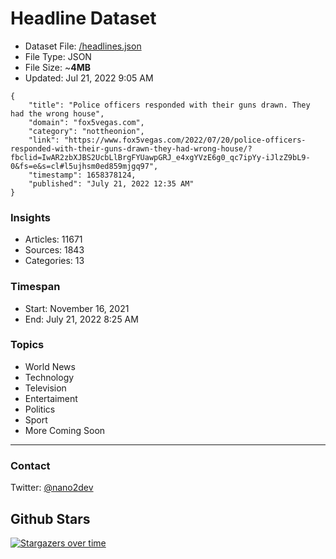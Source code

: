 # Headline Dataset

- Dataset File: [/headlines.json](https://raw.githubusercontent.com/fwd/news/master/headlines.json) 
- File Type: JSON
- File Size: ~**4MB**
- Updated: Jul 21, 2022 9:05 AM

```
{
    "title": "Police officers responded with their guns drawn. They had the wrong house",
    "domain": "fox5vegas.com",
    "category": "nottheonion",
    "link": "https://www.fox5vegas.com/2022/07/20/police-officers-responded-with-their-guns-drawn-they-had-wrong-house/?fbclid=IwAR2zbXJBS2UcbLlBrgFYUawpGRJ_e4xgYVzE6g0_qc7ipYy-iJlzZ9bL9-0&fs=e&s=cl#l5ujhsm0ed859mjgq97",
    "timestamp": 1658378124,
    "published": "July 21, 2022 12:35 AM"
}
```

### Insights

- Articles: 11671
- Sources: 1843
- Categories: 13

### Timespan

- Start: November 16, 2021
- End: July 21, 2022 8:25 AM

### Topics

- World News
- Technology
- Television
- Entertaiment
- Politics
- Sport
- More Coming Soon

---

### Contact 

Twitter: [@nano2dev](https://twitter.com/nano2dev)

## Github Stars

[![Stargazers over time](https://starchart.cc/fwd/news.svg)](https://starchart.cc/fwd/news)
	